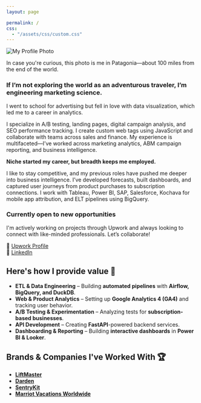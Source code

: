 ```yaml
---
layout: page

permalink: /
css:
  - "/assets/css/custom.css"
---
```




![My Profile Photo](/assets/img/Portfolio_Photo.jpg)


In case you're curious, this photo is me in Patagonia—about 100 miles from the end of the world.  

### If I’m not exploring the world as an adventurous traveler, I’m engineering marketing science.  

I went to school for advertising but fell in love with data visualization, which led me to a career in analytics.  

I specialize in A/B testing, landing pages, digital campaign analysis, and SEO performance tracking. I create custom web tags using JavaScript and collaborate with teams across sales and finance. My experience is multifaceted—I’ve worked across marketing analytics, ABM campaign reporting, and business intelligence.  

**Niche started my career, but breadth keeps me employed.**  

I like to stay competitive, and my previous roles have pushed me deeper into business intelligence. I’ve developed forecasts, built dashboards, and captured user journeys from product purchases to subscription connections. I work with Tableau, Power BI, SAP, Salesforce, Kochava for mobile app attribution, and ELT pipelines using BigQuery.  

### Currently open to new opportunities  
I'm actively working on projects through Upwork and always looking to connect with like-minded professionals. Let’s collaborate!  

🔗 [Upwork Profile](https://www.upwork.com/freelancers/~01a0bab5a290289ab6)  
🔗 [LinkedIn](https://www.linkedin.com/in/christopherlandaverde/)  


## Here's how I provide value  🚀

- **ETL & Data Engineering** – Building **automated pipelines** with **Airflow, BigQuery, and DuckDB**.
- **Web & Product Analytics** – Setting up **Google Analytics 4 (GA4)** and tracking user behavior.
- **A/B Testing & Experimentation** – Analyzing tests for **subscription-based businesses**.
- **API Development** – Creating **FastAPI**-powered backend services.
- **Dashboarding & Reporting** – Building **interactive dashboards** in **Power BI & Looker**.



## Brands & Companies I've Worked With 🏆
- **[LiftMaster](https://www.liftmaster.com/)**
- **[Darden](https://www.darden.com/)**
- **[SentryKit](https://www.sentrykit.com/)**
- **[Marriot Vacations Worldwide](https://www.marriottvacationsworldwide.com/)**
